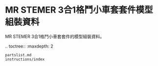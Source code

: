 MR STEMER 3合1格鬥小車套套件模型組裝資料
===============================

MR STEMER 3合1格鬥小車套套件的模型組裝資料。

.. toctree::
    :maxdepth: 2

    partslist.md
    instructions/index
